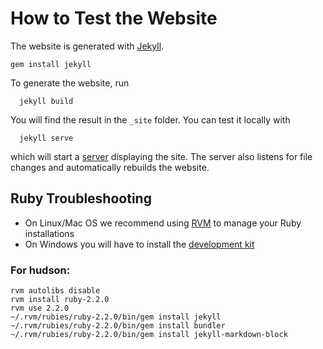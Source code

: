 How to Test the Website
=======================

The website is generated with [Jekyll](http://jekyllrb.com).
```
gem install jekyll
```
To generate the website, run
```
  jekyll build
```
You will find the result in the `_site` folder. You can test it locally with
```
  jekyll serve
```
which will start a [server](http://127.0.0.1:4000) displaying the site. The server also listens for file changes and
automatically rebuilds the website.

Ruby Troubleshooting
--------------------

- On Linux/Mac OS we recommend using [RVM](https://rvm.io/) to manage your Ruby installations
- On Windows you will have to install the [development kit](https://github.com/oneclick/rubyinstaller/wiki/Development-Kit)

### For hudson:

```
rvm autolibs disable
rvm install ruby-2.2.0
rvm use 2.2.0
~/.rvm/rubies/ruby-2.2.0/bin/gem install jekyll
~/.rvm/rubies/ruby-2.2.0/bin/gem install bundler
~/.rvm/rubies/ruby-2.2.0/bin/gem install jekyll-markdown-block
```
